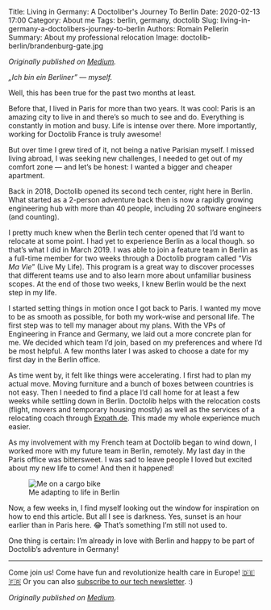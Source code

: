 Title: Living in Germany: A Doctoliber's Journey To Berlin
Date: 2020-02-13 17:00
Category: About me
Tags: berlin, germany, doctolib
Slug: living-in-germany-a-doctolibers-journey-to-berlin
Authors: Romain Pellerin
Summary: About my professional relocation
Image: doctolib-berlin/brandenburg-gate.jpg

_Originally published on [Medium](https://medium.com/@romain.pellerin/a-doctolibers-journey-to-berlin-8e791383aa00)._

_„Ich bin ein Berliner” — myself._

Well, this has been true for the past two months at least.

Before that, I lived in Paris for more than two years. It was cool: Paris is an amazing city to live in and there’s so much to see and do. Everything is constantly in motion and busy. Life is intense over there. More importantly, working for Doctolib France is truly awesome!

But over time I grew tired of it, not being a native Parisian myself. I missed living abroad, I was seeking new challenges, I needed to get out of my comfort zone — and let’s be honest: I wanted a bigger and cheaper apartment.

Back in 2018, Doctolib opened its second tech center, right here in Berlin. What started as a 2-person adventure back then is now a rapidly growing engineering hub with more than 40 people, including 20 software engineers (and counting).

I pretty much knew when the Berlin tech center opened that I’d want to relocate at some point. I had yet to experience Berlin as a local though. so that’s what I did in March 2019. I was able to join a feature team in Berlin as a full-time member for two weeks through a Doctolib program called “_Vis Ma Vie_” (Live My Life). This program is a great way to discover processes that different teams use and to also learn more about unfamiliar business scopes. At the end of those two weeks, I knew Berlin would be the next step in my life.

I started setting things in motion once I got back to Paris. I wanted my move to be as smooth as possible, for both my work-wise and personal life. The first step was to tell my manager about my plans. With the VPs of Engineering in France and Germany, we laid out a more concrete plan for me. We decided which team I’d join, based on my preferences and where I’d be most helpful. A few months later I was asked to choose a date for my first day in the Berlin office.

As time went by, it felt like things were accelerating. I first had to plan my actual move. Moving furniture and a bunch of boxes between countries is not easy. Then I needed to find a place I’d call home for at least a few weeks while settling down in Berlin. Doctolib helps with the relocation costs (flight, movers and temporary housing mostly) as well as the services of a relocating coach through [Expath.de](https://www.expath.de/). This made my whole experience much easier.

As my involvement with my French team at Doctolib began to wind down, I worked more with my future team in Berlin, remotely. My last day in the Paris office was bittersweet. I was sad to leave people I loved but excited about my new life to come! And then it happened!

<figure class="center">
<img src="{static}/images/doctolib-berlin/cargo-bike.jpg" alt="Me on a cargo bike" />
<figcaption>Me adapting to life in Berlin</figcaption>
</figure>

Now, a few weeks in, I find myself looking out the window for inspiration on how to end this article. But all I see is darkness. Yes, sunset is an hour earlier than in Paris here. 😂 That’s something I’m still not used to.

One thing is certain: I’m already in love with Berlin and happy to be part of Doctolib’s adventure in Germany!

---

Come join us! Come have fun and revolutionize health care in Europe! [🇩🇪](https://careers.doctolib.de/) [🇫🇷](https://careers.doctolib.fr/) Or you can also [subscribe to our tech newsletter](http://bit.ly/doctotechlife). :)

_Originally published on [Medium](https://medium.com/@romain.pellerin/a-doctolibers-journey-to-berlin-8e791383aa00)._
